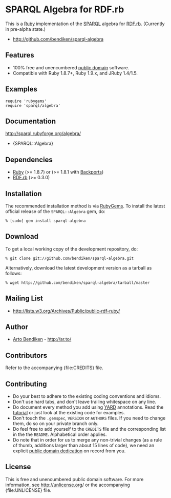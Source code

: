 SPARQL Algebra for RDF.rb
=========================

This is a [Ruby][] implementation of the [SPARQL][] algebra for [RDF.rb][].
(Currently in pre-alpha state.)

* <http://github.com/bendiken/sparql-algebra>

Features
--------

* 100% free and unencumbered [public domain](http://unlicense.org/) software.
* Compatible with Ruby 1.8.7+, Ruby 1.9.x, and JRuby 1.4/1.5.

Examples
--------

    require 'rubygems'
    require 'sparql/algebra'

Documentation
-------------

<http://sparql.rubyforge.org/algebra/>

* {SPARQL::Algebra}

Dependencies
------------

* [Ruby](http://ruby-lang.org/) (>= 1.8.7) or (>= 1.8.1 with [Backports][])
* [RDF.rb](http://rubygems.org/gems/rdf) (>= 0.3.0)

Installation
------------

The recommended installation method is via [RubyGems](http://rubygems.org/).
To install the latest official release of the `SPARQL::Algebra` gem, do:

    % [sudo] gem install sparql-algebra

Download
--------

To get a local working copy of the development repository, do:

    % git clone git://github.com/bendiken/sparql-algebra.git

Alternatively, download the latest development version as a tarball as
follows:

    % wget http://github.com/bendiken/sparql-algebra/tarball/master

Mailing List
------------

* <http://lists.w3.org/Archives/Public/public-rdf-ruby/>

Author
------

* [Arto Bendiken](http://github.com/bendiken) - <http://ar.to/>

Contributors
------------

Refer to the accompanying {file:CREDITS} file.

Contributing
------------

* Do your best to adhere to the existing coding conventions and idioms.
* Don't use hard tabs, and don't leave trailing whitespace on any line.
* Do document every method you add using [YARD][] annotations. Read the
  [tutorial][YARD-GS] or just look at the existing code for examples.
* Don't touch the `.gemspec`, `VERSION` or `AUTHORS` files. If you need to
  change them, do so on your private branch only.
* Do feel free to add yourself to the `CREDITS` file and the corresponding
  list in the the `README`. Alphabetical order applies.
* Do note that in order for us to merge any non-trivial changes (as a rule
  of thumb, additions larger than about 15 lines of code), we need an
  explicit [public domain dedication][PDD] on record from you.

License
-------

This is free and unencumbered public domain software. For more information,
see <http://unlicense.org/> or the accompanying {file:UNLICENSE} file.

[Ruby]:       http://ruby-lang.org/
[RDF]:        http://www.w3.org/RDF/
[SPARQL]:     http://en.wikipedia.org/wiki/SPARQL
[SPARQL 1.0]: http://www.w3.org/TR/rdf-sparql-query/
[SPARQL 1.1]: http://www.w3.org/TR/sparql11-query/
[algebra]:    http://www.w3.org/TR/rdf-sparql-query/#sparqlAlgebra
[RDF.rb]:     http://rdf.rubyforge.org/
[YARD]:       http://yardoc.org/
[YARD-GS]:    http://rubydoc.info/docs/yard/file/docs/GettingStarted.md
[PDD]:        http://unlicense.org/#unlicensing-contributions
[Backports]:  http://rubygems.org/gems/backports
